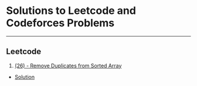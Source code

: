 # Solutions to Leetcode and Codeforces Problems
---

## Leetcode

1. [(26) - Remove Duplicates from Sorted Array](https://leetcode.com/problems/remove-duplicates-from-sorted-array/description/)

* [Solution](Leetcode/remove_duplicates.c)
